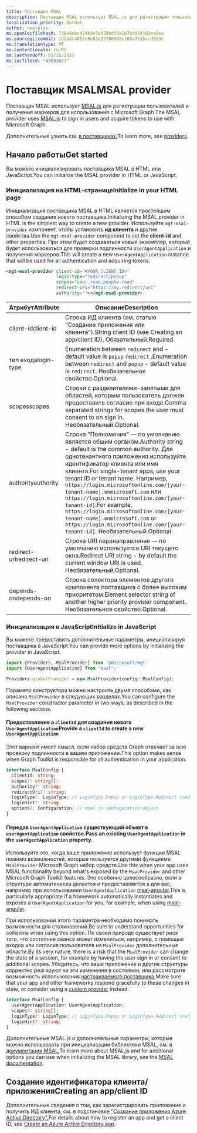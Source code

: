 ```yaml
---
title: Поставщик MSAL
description: Поставщик MSAL использует MSAL.js для регистрации пользователей и получения маркеров для использования с Microsoft Graph
localization_priority: Normal
author: nmetulev
ms.openlocfilehash: 738e8ebcd24b3e7e528bdf0a1676dd54103ee2ea
ms.sourcegitcommit: 1d2adc4062c8e83d23768682cf66a731bccd313c
ms.translationtype: MT
ms.contentlocale: ru-RU
ms.lasthandoff: 01/16/2021
ms.locfileid: "49883027"
---
```

# <a name="msal-provider"></a><span data-ttu-id="c502a-103">Поставщик MSAL</span><span class="sxs-lookup"><span data-stu-id="c502a-103">MSAL provider</span></span>

<span data-ttu-id="c502a-104">Поставщик MSAL использует [MSAL.js](https://github.com/AzureAD/microsoft-authentication-library-for-js) для регистрации пользователей и получения маркеров для использования с Microsoft Graph.</span><span class="sxs-lookup"><span data-stu-id="c502a-104">The MSAL provider uses [MSAL.js](https://github.com/AzureAD/microsoft-authentication-library-for-js) to sign in users and acquire tokens to use with Microsoft Graph.</span></span>

<span data-ttu-id="c502a-105">Дополнительные узнать см. [в поставщиках.](./providers.md)</span><span class="sxs-lookup"><span data-stu-id="c502a-105">To learn more, see [providers](./providers.md).</span></span>

## <a name="get-started"></a><span data-ttu-id="c502a-106">Начало работы</span><span class="sxs-lookup"><span data-stu-id="c502a-106">Get started</span></span>

<span data-ttu-id="c502a-107">Вы можете инициализировать поставщика MSAL в HTML или JavaScript.</span><span class="sxs-lookup"><span data-stu-id="c502a-107">You can initialize the MSAL provider in HTML or JavaScript.</span></span>

### <a name="initialize-in-your-html-page"></a><span data-ttu-id="c502a-108">Инициализация на HTML-странице</span><span class="sxs-lookup"><span data-stu-id="c502a-108">Initialize in your HTML page</span></span>

<span data-ttu-id="c502a-109">Инициализация поставщика MSAL в HTML является простейшим способом создания нового поставщика.</span><span class="sxs-lookup"><span data-stu-id="c502a-109">Initializing the MSAL provider in HTML is the simplest way to create a new provider.</span></span> <span data-ttu-id="c502a-110">Используйте `mgt-msal-provider` компонент, чтобы установить **ид клиента** и другие свойства.</span><span class="sxs-lookup"><span data-stu-id="c502a-110">Use the `mgt-msal-provider` component to set the **client-id** and other properties.</span></span> <span data-ttu-id="c502a-111">При этом будет создаваться новый экземпляр, который будет использоваться для проверки подлинности `UserAgentApplication` и получения маркеров.</span><span class="sxs-lookup"><span data-stu-id="c502a-111">This will create a new `UserAgentApplication` instance that will be used for all authentication and acquiring tokens.</span></span>

```html
<mgt-msal-provider client-id="<YOUR_CLIENT_ID>"
                   login-type="redirect/popup"
                   scopes="user.read,people.read"
                   redirect-uri="https://my.redirect/uri"
                   authority=""></mgt-msal-provider>
```

| <span data-ttu-id="c502a-112">Атрибут</span><span class="sxs-lookup"><span data-stu-id="c502a-112">Attribute</span></span>    | <span data-ttu-id="c502a-113">Описание</span><span class="sxs-lookup"><span data-stu-id="c502a-113">Description</span></span>                                                                                                                                                                                                                                                           |
|--------------|-----------------------------------------------------------------------------------------------------------------------------------------------------------------------------------------------------------------------------------------------------------------------|
| <span data-ttu-id="c502a-114">client-id</span><span class="sxs-lookup"><span data-stu-id="c502a-114">client-id</span></span>    | <span data-ttu-id="c502a-115">Строка ИД клиента (см. статью "Создание приложения или клиента").</span><span class="sxs-lookup"><span data-stu-id="c502a-115">String client ID (see Creating an app/client ID).</span></span> <span data-ttu-id="c502a-116">Обязательный.</span><span class="sxs-lookup"><span data-stu-id="c502a-116">Required.</span></span>                                                                                                                                                                                                           |
| <span data-ttu-id="c502a-117">тип входа</span><span class="sxs-lookup"><span data-stu-id="c502a-117">login-type</span></span>   | <span data-ttu-id="c502a-118">Enumeration between `redirect` and - default value is `popup` `redirect` .</span><span class="sxs-lookup"><span data-stu-id="c502a-118">Enumeration between `redirect` and `popup` - default value is `redirect`.</span></span> <span data-ttu-id="c502a-119">Необязательное свойство.</span><span class="sxs-lookup"><span data-stu-id="c502a-119">Optional.</span></span>                                                                                                                                                                                   |
| <span data-ttu-id="c502a-120">scopes</span><span class="sxs-lookup"><span data-stu-id="c502a-120">scopes</span></span>       | <span data-ttu-id="c502a-121">Строки с разделителями-запятыми для областей, которым пользователь должен предоставить согласие при входе.</span><span class="sxs-lookup"><span data-stu-id="c502a-121">Comma separated strings for scopes the user must consent to on sign in.</span></span> <span data-ttu-id="c502a-122">Необязательный.</span><span class="sxs-lookup"><span data-stu-id="c502a-122">Optional.</span></span>                                                                                                                                                                                     |
| <span data-ttu-id="c502a-123">authority</span><span class="sxs-lookup"><span data-stu-id="c502a-123">authority</span></span>    | <span data-ttu-id="c502a-124">Строка "Полномочия" — по умолчанию является общим органом.</span><span class="sxs-lookup"><span data-stu-id="c502a-124">Authority string - default is the common authority.</span></span> <span data-ttu-id="c502a-125">Для однотенантного приложения используйте идентификатор клиента или имя клиента.</span><span class="sxs-lookup"><span data-stu-id="c502a-125">For single-tenant apps, use your tenant ID or tenant name.</span></span> <span data-ttu-id="c502a-126">Например, `https://login.microsoftonline.com/[your-tenant-name].onmicrosoft.com` или `https://login.microsoftonline.com/[your-tenant-id]`.</span><span class="sxs-lookup"><span data-stu-id="c502a-126">For example, `https://login.microsoftonline.com/[your-tenant-name].onmicrosoft.com` or `https://login.microsoftonline.com/[your-tenant-id]`.</span></span> <span data-ttu-id="c502a-127">Необязательный.</span><span class="sxs-lookup"><span data-stu-id="c502a-127">Optional.</span></span> |
| <span data-ttu-id="c502a-128">redirect-uri</span><span class="sxs-lookup"><span data-stu-id="c502a-128">redirect-uri</span></span> | <span data-ttu-id="c502a-129">Строка URI перенаправления — по умолчанию используется URI текущего окна.</span><span class="sxs-lookup"><span data-stu-id="c502a-129">Redirect URI string - by default the current window URI is used.</span></span> <span data-ttu-id="c502a-130">Необязательный.</span><span class="sxs-lookup"><span data-stu-id="c502a-130">Optional.</span></span>                                                                                                                                                                                            |
| <span data-ttu-id="c502a-131">depends-on</span><span class="sxs-lookup"><span data-stu-id="c502a-131">depends-on</span></span>   | <span data-ttu-id="c502a-132">Строка селектора элементов другого компонента поставщика с более высоким приоритетом.</span><span class="sxs-lookup"><span data-stu-id="c502a-132">Element selector string of another higher priority provider component.</span></span> <span data-ttu-id="c502a-133">Необязательное свойство.</span><span class="sxs-lookup"><span data-stu-id="c502a-133">Optional.</span></span>                                                                                                                                                                                      |

### <a name="initialize-in-javascript"></a><span data-ttu-id="c502a-134">Инициализация в JavaScript</span><span class="sxs-lookup"><span data-stu-id="c502a-134">Initialize in JavaScript</span></span>

<span data-ttu-id="c502a-135">Вы можете предоставить дополнительные параметры, инициализируя поставщика в JavaScript.</span><span class="sxs-lookup"><span data-stu-id="c502a-135">You can provide more options by initializing the provider in JavaScript.</span></span>

```ts
import {Providers, MsalProvider} from '@microsoft/mgt'
import {UserAgentApplication} from "msal";

Providers.globalProvider = new MsalProvider(config: MsalConfig);
```

<span data-ttu-id="c502a-136">Параметр конструктора можно настроить двумя способами, как описано `MsalProvider` в следующих разделах.</span><span class="sxs-lookup"><span data-stu-id="c502a-136">You can configure the `MsalProvider` constructor parameter in two ways, as described in the following sections.</span></span>

#### <a name="provide-a-clientid-to-create-a-new-useragentapplication"></a><span data-ttu-id="c502a-137">Предоставление a `clientId` для создания нового `UserAgentApplication`</span><span class="sxs-lookup"><span data-stu-id="c502a-137">Provide a `clientId` to create a new `UserAgentApplication`</span></span>

<span data-ttu-id="c502a-138">Этот вариант имеет смысл, если набор средств Graph отвечает за всю проверку подлинности в вашем приложении.</span><span class="sxs-lookup"><span data-stu-id="c502a-138">This option makes sense when Graph Toolkit is responsible for all authentication in your application.</span></span>

```ts
interface MsalConfig {
  clientId: string;
  scopes?: string[];
  authority?: string;
  redirectUri?: string;
  loginType?: LoginType; // LoginType.Popup or LoginType.Redirect (redirect is default)
  loginHint?: string
  options?: Configuration; // msal js Configuration object
}
```

#### <a name="pass-an-existing-useragentapplication-in-the-useragentapplication-property"></a><span data-ttu-id="c502a-139">Передав `UserAgentApplication` существующий объект в `userAgentApplication` свойстве.</span><span class="sxs-lookup"><span data-stu-id="c502a-139">Pass an existing `UserAgentApplication` in the `userAgentApplication` property.</span></span>

<span data-ttu-id="c502a-140">Используйте это, когда ваше приложение использует функции MSAL помимо возможностей, которые пользуется другими функциями `MsalProvider` Microsoft Graph набор средств.</span><span class="sxs-lookup"><span data-stu-id="c502a-140">Use this when your app uses MSAL functionality beyond what's exposed by the `MsalProvider` and other Microsoft Graph Toolkit features.</span></span> <span data-ttu-id="c502a-141">Это особенно целесообразно, если в структуре автоматически делается и предоставляется a для вас, например при использовании `UserAgentApplication` [msal-angular.](/azure/active-directory/develop/tutorial-v2-angular)</span><span class="sxs-lookup"><span data-stu-id="c502a-141">This is particularly appropriate if a framework automatically instantiates and exposes a `UserAgentApplication` for you; for example, when using [msal-angular](/azure/active-directory/develop/tutorial-v2-angular).</span></span>

<span data-ttu-id="c502a-142">При использовании этого параметра необходимо понимать возможности для столкновений.</span><span class="sxs-lookup"><span data-stu-id="c502a-142">Be sure to understand opportunities for collisions when using this option.</span></span> <span data-ttu-id="c502a-143">По своей природе существует риск того, что состояние сеанса может измениться, например, с помощью входов или согласия пользователя на `MsalProvider` дополнительные области.</span><span class="sxs-lookup"><span data-stu-id="c502a-143">By its very nature, there is a risk that the `MsalProvider` can change the state of a session, for example by having the user sign in or consent to additional scopes.</span></span> <span data-ttu-id="c502a-144">Убедитесь, что ваше приложение и другие структуры корректно реагируют на эти изменения в состоянии, или рассмотрите возможность использования [настраиваемого поставщика.](./custom.md)</span><span class="sxs-lookup"><span data-stu-id="c502a-144">Make sure that your app and other frameworks respond gracefully to these changes in state, or consider using a [custom provider](./custom.md) instead.</span></span>

```ts
interface MsalConfig {
  userAgentApplication: UserAgentApplication;
  scopes?: string[];
  loginType?: LoginType; // LoginType.Popup or LoginType.Redirect (redirect is default)
  loginHint?: string;
}
```

<span data-ttu-id="c502a-145">Дополнительные MSAL.js и дополнительные параметры, которые можно использовать при инициализации библиотеки MSAL, см. в [документации MSAL.](/azure/active-directory/develop/msal-js-initializing-client-applications)</span><span class="sxs-lookup"><span data-stu-id="c502a-145">To learn more about MSAL.js and for additional options you can use when initializing the MSAL library, see the [MSAL documentation](/azure/active-directory/develop/msal-js-initializing-client-applications).</span></span>

## <a name="creating-an-appclient-id"></a><span data-ttu-id="c502a-146">Создание идентификатора клиента/приложения</span><span class="sxs-lookup"><span data-stu-id="c502a-146">Creating an app/client ID</span></span>

<span data-ttu-id="c502a-147">Дополнительные сведения о том, как зарегистрировать приложение и получить ИД клиента, см. в подстановке ["Создание приложения Azure Active Directory".](../get-started/add-aad-app-registration.md)</span><span class="sxs-lookup"><span data-stu-id="c502a-147">For details about how to register an app and get a client ID, see [Create an Azure Active Directory app](../get-started/add-aad-app-registration.md).</span></span>